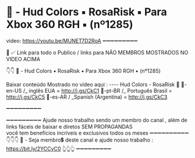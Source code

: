 # 📌 - Hud Colors ▪️ RosaRisk ▪️ Para Xbox 360 RGH ▪️ (nº1285)

video: https://youtu.be/MUNET7D2RoA
➖➖➖➖➖➖➖➖➖

🔔
✅ Link para todo o Publico / links para NÃO MEMBROS 
MOSTRADOS NO VIDEO ACIMA 

👇👇
📌 - Hud Colors ▪️ RosaRisk ▪️ Para Xbox 360 RGH ▪️ (nº1285)

Baixar conteúdo Mostrado no vídeo aqui :
---- Hud Colors - RosaRisk
🔗
🔗-en-US /_ inglês EUA  =  http://j.gs/CkC1
🔗-pt-BR /_ Português Brasil  =  http://j.gs/CkC5
🔗-es-AR / _Spanish (Argentina) = http://j.gs/CkC3

➖➖➖➖➖➖➖➖➖


➖➖➖➖➖➖➖➖➖
Ajude nosso trabalho sendo um membro do canal , além de links fáceis de baixar e diretos
SEM PROPAGANDAS  
você tem benefícios incríveis e exclusivos todos os meses 
➖➖➖➖➖➖➖➖➖➖
👇👇👇
📌 - Seja membro💲 deste canal e ajude nosso trabalho :
https://bit.ly/2YCCvC0
👆👆👆
➖➖➖➖➖➖➖➖➖
